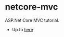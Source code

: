 # netcore-mvc
ASP.Net Core MVC tutorial.

- Up to [here](https://docs.microsoft.com/en-gb/aspnet/core/tutorials/first-mvc-app/adding-view?view=aspnetcore-2.2&tabs=visual-studio)